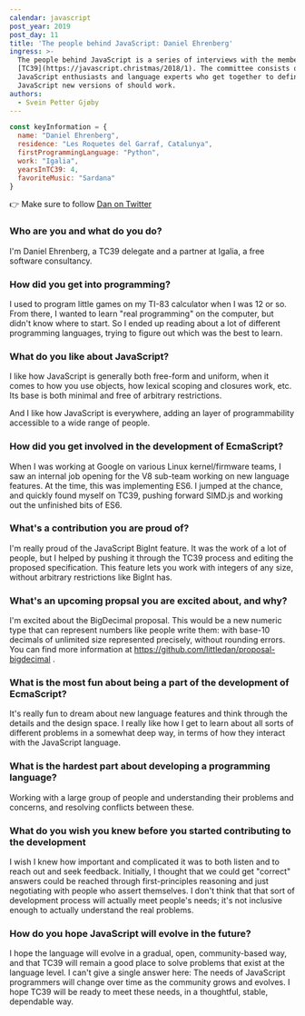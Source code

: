 ```yaml
---
calendar: javascript
post_year: 2019
post_day: 11
title: 'The people behind JavaScript: Daniel Ehrenberg'
ingress: >-
  The people behind JavaScript is a series of interviews with the members of
  [TC39](https://javascript.christmas/2018/1). The committee consists of
  JavaScript enthusiasts and language experts who get together to define how
  JavaScript new versions of should work. 
authors:
  - Svein Petter Gjøby
---
```

```js
const keyInformation = {
  name: "Daniel Ehrenberg",
  residence: "Les Roquetes del Garraf, Catalunya", 
  firstProgrammingLanguage: "Python", 
  work: "Igalia", 
  yearsInTC39: 4, 
  favoriteMusic: "Sardana"
}
```
:point_right: Make sure to follow [Dan on Twitter](https://twitter.com/littledan)


### Who are you and what do you do?

I'm Daniel Ehrenberg, a TC39 delegate and a partner at Igalia, a free
software consultancy.

### How did you get into programming?

I used to program little games on my TI-83 calculator when I was 12 or
so. From there, I wanted to learn "real programming" on the computer,
but didn't know where to start. So I ended up reading about a lot of
different programming languages, trying to figure out which was the best
to learn.

### What do you like about JavaScript?

I like how JavaScript is generally both free-form and uniform, when it
comes to how you use objects, how lexical scoping and closures work,
etc. Its base is both minimal and free of arbitrary restrictions.

And I like how JavaScript is everywhere, adding an layer of
programmability accessible to a wide range of people.

### How did you get involved in the development of EcmaScript?

When I was working at Google on various Linux kernel/firmware teams, I
saw an internal job opening for the V8 sub-team working on new language
features. At the time, this was implementing ES6. I jumped at the
chance, and quickly found myself on TC39, pushing forward SIMD.js and
working out the unfinished bits of ES6.

### What's a contribution you are proud of?

I'm really proud of the JavaScript BigInt feature. It was the work of a
lot of people, but I helped by pushing it through the TC39 process and
editing the proposed specification. This feature lets you work with
integers of any size, without arbitrary restrictions like BigInt has.

### What's an upcoming propsal you are excited about, and why?

I'm excited about the BigDecimal proposal. This would be a new numeric
type that can represent numbers like people write them: with base-10
decimals of unlimited size represented precisely, without rounding
errors. You can find more information at
https://github.com/littledan/proposal-bigdecimal .

### What is the most fun about being a part of the development of EcmaScript?

It's really fun to dream about new language features and think through
the details and the design space. I really like how I get to learn about
all sorts of different problems in a somewhat deep way, in terms of how
they interact with the JavaScript language.

### What is the hardest part about developing a programming language?

Working with a large group of people and understanding their problems
and concerns, and resolving conflicts between these.

### What do you wish you knew before you started contributing to the development

I wish I knew how important and complicated it was to both listen and to
reach out and seek feedback. Initially, I thought that we could get
"correct" answers could be reached through first-principles reasoning
and just negotiating with people who assert themselves. I don't think
that that sort of development process will actually meet people's needs;
it's not inclusive enough to actually understand the real problems.

### How do you hope JavaScript will evolve in the future?

I hope the language will evolve in a gradual, open, community-based way,
and that TC39 will remain a good place to solve problems that exist at
the language level. I can't give a single answer here: The needs of
JavaScript programmers will change over time as the community grows and
evolves. I hope TC39 will be ready to meet these needs, in a thoughtful,
stable, dependable way.
